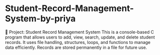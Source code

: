 # Student-Record-Management-System-by-priya
📄 Project: Student Record Management System This is a console-based C program that allows users to add, view, search, update, and delete student records. It uses file handling, structures, loops, and functions to manage data efficiently. Records are stored permanently in a file for future use.
